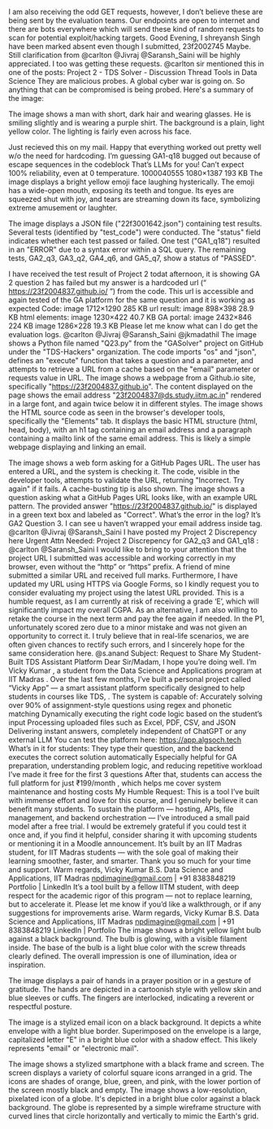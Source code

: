 I am also receiving the odd GET requests, however, I don’t believe these are being sent by the evaluation teams. Our endpoints are open to internet and there are bots everywhere which will send these kind of random requests to scan for potential exploit/hacking targets.
Good Evening, I shreyansh Singh have been marked absent even though I submitted, 23f2002745
Maybe. Still clarification from @carlton @Jivraj @Saransh_Saini will be highly appreciated.
I too was getting these requests. @carlton sir mentioned this in one of the posts: Project 2 - TDS Solver - Discussion Thread Tools in Data Science They are malicious probes. A global cyber war is going on. So anything that can be compromised is being probed.
Here's a summary of the image:

The image shows a man with short, dark hair and wearing glasses. He is smiling slightly and is wearing a purple shirt. The background is a plain, light yellow color. The lighting is fairly even across his face.

Just recieved this on my mail. Happy that everything worked out pretty well w/o the need for hardcoding. I’m guessing GA1-q18 bugged out because of escape sequences in the codeblock That’s LLMs for you! Can’t expect 100% reliability, even at 0 temperature. 1000040555 1080×1387 193 KB
The image displays a bright yellow emoji face laughing hysterically. The emoji has a wide-open mouth, exposing its teeth and tongue. Its eyes are squeezed shut with joy, and tears are streaming down its face, symbolizing extreme amusement or laughter.

The image displays a JSON file ("22f3001642.json") containing test results. Several tests (identified by "test_code") were conducted. The "status" field indicates whether each test passed or failed. One test ("GA1_q18") resulted in an "ERROR" due to a syntax error within a SQL query. The remaining tests, GA2_q3, GA3_q2, GA4_q6, and GA5_q7, show a status of "PASSED".

I have received the test result of Project 2 todat afternoon, it is showing GA 2 question 2 has failed but my answer is a hardcoded url (“ https://23f2004837.github.io/ ”) from the code. This url is accessible and again tested of the GA platform for the same question and it is working as expected Code: image 1712×1290 285 KB url result: image 898×398 28.9 KB html elements: image 1230×422 40.7 KB GA portal: image 2432×846 224 KB image 1286×228 19.3 KB Please let me know what can I do get the evaluation logs. @carlton @Jivraj @Saransh_Saini @jkmadathil
The image shows a Python file named "Q23.py" from the "GASolver" project on GitHub under the "TDS-Hackers" organization. The code imports "os" and "json", defines an "execute" function that takes a question and a parameter, and attempts to retrieve a URL from a cache based on the "email" parameter or requests value in URL.
The image shows a webpage from a Github.io site, specifically "https://23f2004837.github.io". The content displayed on the page shows the email address "23f2004837@ds.study.iitm.ac.in" rendered in a large font, and again twice below it in different styles.
The image shows the HTML source code as seen in the browser's developer tools, specifically the "Elements" tab. It displays the basic HTML structure (html, head, body), with an h1 tag containing an email address and a paragraph containing a mailto link of the same email address. This is likely a simple webpage displaying and linking an email.

The image shows a web form asking for a GitHub Pages URL. The user has entered a URL, and the system is checking it.  The code, visible in the developer tools, attempts to validate the URL, returning "Incorrect. Try again" if it fails. A cache-busting tip is also shown.
The image shows a question asking what a GitHub Pages URL looks like, with an example URL pattern. The provided answer "https://23f2004837.github.io/" is displayed in a green text box and labeled as "Correct".
What’s the error in the log? It’s GA2 Question 3. I can see u haven’t wrapped your email address inside <!--email_off--> tag.
@carlton @Jivraj @Saransh_Saini I have posted my  Project 2 Discrepency here Urgent Attn Needed: Project 2 Discrepency for GA2_q3 and GA1_q18 :
@carlton @Saransh_Saini I would like to bring to your attention that the project URL I submitted was accessible and working correctly in my browser, even without the “http” or “https” prefix. A friend of mine submitted a similar URL and received full marks. Furthermore, I have updated my URL using HTTPS via Google Forms, so I kindly request you to consider evaluating my project using the latest URL provided. This is a humble request, as I am currently at risk of receiving a grade ‘E’, which will significantly impact my overall CGPA. As an alternative, I am also willing to retake the course in the next term and pay the fee again if needed. In the P1, unfortunately scored zero due to a minor mistake and was not given an opportunity to correct it. I truly believe that in real-life scenarios, we are often given chances to rectify such errors, and I sincerely hope for the same consideration here.
@s.anand Subject: Request to Share My Student-Built TDS Assistant Platform Dear Sir/Madam, I hope you’re doing well. I’m Vicky Kumar , a student from the Data Science and Applications program at IIT Madras . Over the last few months, I’ve built a personal project called “Vicky App” — a smart assistant platform specifically designed to help students in courses like TDS, . The system is capable of: Accurately solving over 90% of assignment-style questions using regex and phonetic matching Dynamically executing the right code logic based on the student’s input Processing uploaded files such as Excel, PDF, CSV, and JSON Delivering instant answers, completely independent of ChatGPT or any external LLM You can test the platform here: https://app.algsoch.tech What’s in it for students: They type their question, and the backend executes the correct solution automatically Especially helpful for GA preparation, understanding problem logic, and reducing repetitive workload I’ve made it free for the first 3 questions After that, students can access the full platform for just ₹199/month , which helps me cover system maintenance and hosting costs My Humble Request: This is a tool I’ve built with immense effort and love for this course, and I genuinely believe it can benefit many students. To sustain the platform — hosting, APIs, file management, and backend orchestration — I’ve introduced a small paid model after a free trial. I would be extremely grateful if you could test it once and, if you find it helpful, consider sharing it with upcoming students or mentioning it in a Moodle announcement. It’s built by an IIT Madras student, for IIT Madras students — with the sole goal of making their learning smoother, faster, and smarter. Thank you so much for your time and support. Warm regards, Vicky Kumar B.S. Data Science and Applications, IIT Madras npdimagine@gmail.com | +91 8383848219 Portfolio | LinkedIn It’s a tool built by a fellow IITM student, with deep respect for the academic rigor of this program — not to replace learning, but to accelerate it. Please let me know if you’d like a walkthrough, or if any suggestions for improvements arise. Warm regards, Vicky Kumar B.S. Data Science and Applications, IIT Madras npdimagine@gmail.com | +91 8383848219 LinkedIn | Portfolio
The image shows a bright yellow light bulb against a black background. The bulb is glowing, with a visible filament inside. The base of the bulb is a light blue color with the screw threads clearly defined. The overall impression is one of illumination, idea or inspiration.

The image displays a pair of hands in a prayer position or in a gesture of gratitude. The hands are depicted in a cartoonish style with yellow skin and blue sleeves or cuffs. The fingers are interlocked, indicating a reverent or respectful posture.

The image is a stylized email icon on a black background. It depicts a white envelope with a light blue border. Superimposed on the envelope is a large, capitalized letter "E" in a bright blue color with a shadow effect. This likely represents "email" or "electronic mail".

The image shows a stylized smartphone with a black frame and screen. The screen displays a variety of colorful square icons arranged in a grid. The icons are shades of orange, blue, green, and pink, with the lower portion of the screen mostly black and empty.
The image shows a low-resolution, pixelated icon of a globe. It's depicted in a bright blue color against a black background. The globe is represented by a simple wireframe structure with curved lines that circle horizontally and vertically to mimic the Earth's grid.

